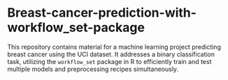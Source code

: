 # Breast-cancer-prediction-with-workflow_set-package
This repository contains material for a machine learning project predicting breast cancer using the UCI dataset. It addresses a binary classification task, utilizing the `workflow_set` package in R to efficiently train and test multiple models and preprocessing recipes simultaneously.
